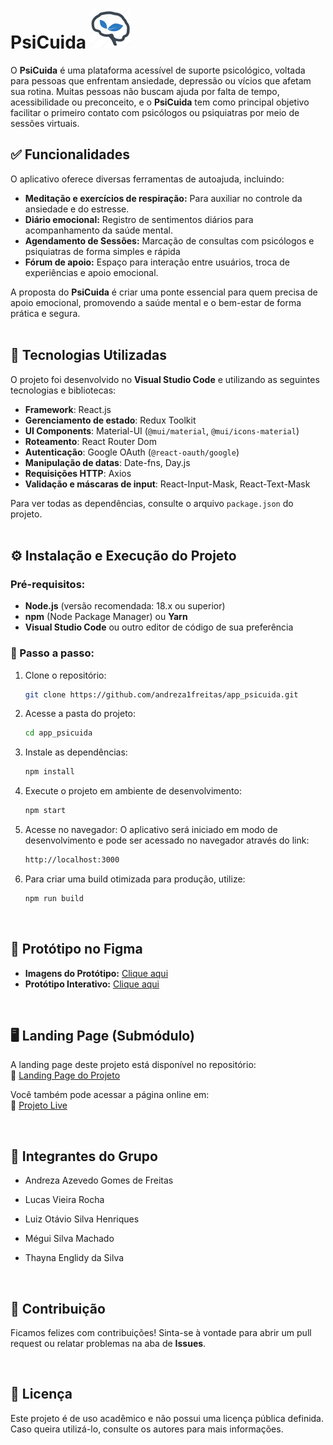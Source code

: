 # PsiCuida ![logo](public/assets/img/logo.webp)

O **PsiCuida** é uma plataforma acessível de suporte psicológico, voltada para pessoas que enfrentam ansiedade, depressão ou vícios que afetam sua rotina. Muitas pessoas não buscam ajuda por falta de tempo, acessibilidade ou preconceito, e o **PsiCuida** tem como principal objetivo facilitar o primeiro contato com psicólogos ou psiquiatras por meio de sessões virtuais. 
<br> 

## ✅ Funcionalidades
O aplicativo oferece diversas ferramentas de autoajuda, incluindo:
- **Meditação e exercícios de respiração:** Para auxiliar no controle da ansiedade e do estresse.
- **Diário emocional:** Registro de sentimentos diários para acompanhamento da saúde mental.
- **Agendamento de Sessões:** Marcação de consultas com psicólogos e psiquiatras de forma simples e rápida
- **Fórum de apoio:** Espaço para interação entre usuários, troca de experiências e apoio emocional.

A proposta do **PsiCuida** é criar uma ponte essencial para quem precisa de apoio emocional, promovendo a saúde mental e o bem-estar de forma prática e segura.
<br>
<br>

## 🚀 Tecnologias Utilizadas
O projeto foi desenvolvido no **Visual Studio Code** e utilizando as seguintes tecnologias e bibliotecas:
- **Framework**: React.js
- **Gerenciamento de estado**: Redux Toolkit
- **UI Components**: Material-UI (`@mui/material`, `@mui/icons-material`)
- **Roteamento**: React Router Dom
- **Autenticação**: Google OAuth (`@react-oauth/google`)
- **Manipulação de datas**: Date-fns, Day.js
- **Requisições HTTP**: Axios
- **Validação e máscaras de input**: React-Input-Mask, React-Text-Mask

Para ver todas as dependências, consulte o arquivo `package.json` do projeto.
<br>
<br>
## ⚙️ Instalação e Execução do Projeto

### Pré-requisitos:

- **Node.js** (versão recomendada: 18.x ou superior)
- **npm** (Node Package Manager) ou **Yarn**
- **Visual Studio Code** ou outro editor de código de sua preferência

### 📌 Passo a passo:

1. Clone o repositório:

   ```bash
   git clone https://github.com/andreza1freitas/app_psicuida.git

2. Acesse a pasta do projeto:

   ```bash
   cd app_psicuida

3. Instale as dependências:

   ```bash
   npm install

4. Execute o projeto em ambiente de desenvolvimento:

   ```bash
   npm start

5. Acesse no navegador: O aplicativo será iniciado em modo de desenvolvimento e pode ser acessado no navegador através do link:

   ```bash
   http://localhost:3000

6. Para criar uma build otimizada para produção, utilize:

   ```bash
   npm run build
<br> 

## 🎨 Protótipo no Figma
- **Imagens do Protótipo:** [Clique aqui](https://www.figma.com/design/JmINudi5tXwlBq6Hz9iz5i/Psicuida_App?node-id=0-1&t=zLHWWYwrCjWh4bc4-1)
- **Protótipo Interativo:** [Clique aqui](https://www.figma.com/proto/JmINudi5tXwlBq6Hz9iz5i/Psicuida_App?node-id=3-3&starting-point-node-id=3%3A3&t=mmAkIZBmOcJbGLSW-1)  

<br>

## 🖥️ Landing Page (Submódulo)
A landing page deste projeto está disponível no repositório:  
🔗 [Landing Page do Projeto](https://github.com/andreza1freitas/landing-page-psicuida/tree/ec744878e520358f0434e3683630ad4c31275f8b)

Você também pode acessar a página online em:  
🔗 [Projeto Live](https://andreza1freitas.github.io/landing-page-psicuida/)

<br>

## 👥 Integrantes do Grupo

- Andreza Azevedo Gomes de Freitas

- Lucas Vieira Rocha

- Luiz Otávio Silva Henriques

- Mégui Silva Machado

- Thayna Englidy da Silva

<br>

## 🤝 Contribuição
Ficamos felizes com contribuições! Sinta-se à vontade para abrir um pull request ou relatar problemas na aba de **Issues**.

<br>

## 📜 Licença
Este projeto é de uso acadêmico e não possui uma licença pública definida. Caso queira utilizá-lo, consulte os autores para mais informações.


